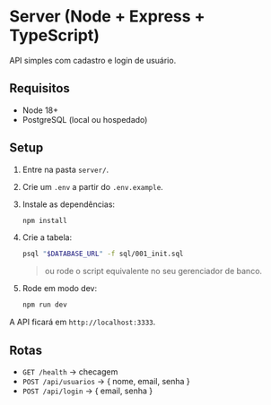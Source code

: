 # Server (Node + Express + TypeScript)

API simples com cadastro e login de usuário.

## Requisitos
- Node 18+
- PostgreSQL (local ou hospedado)

## Setup
1. Entre na pasta `server/`.
2. Crie um `.env` a partir do `.env.example`.
3. Instale as dependências:
   ```bash
   npm install
   ```
4. Crie a tabela:
   ```bash
   psql "$DATABASE_URL" -f sql/001_init.sql
   ```
   > ou rode o script equivalente no seu gerenciador de banco.

5. Rode em modo dev:
   ```bash
   npm run dev
   ```

A API ficará em `http://localhost:3333`.

## Rotas
- `GET /health` → checagem
- `POST /api/usuarios` → { nome, email, senha }
- `POST /api/login` → { email, senha }
